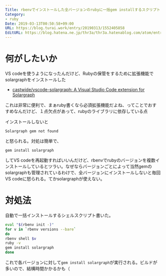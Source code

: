 ```yaml
---
Title: rbenvでインストールした全バージョンのrubyに一括gem installするスクリプト
Category:
- ruby
Date: 2019-03-13T00:50:58+09:00
URL: https://blog.turai.work/entry/20190313/1552405858
EditURL: https://blog.hatena.ne.jp/thr3a/thr3a.hatenablog.com/atom/entry/17680117126992368231
---
```


# 何がしたいか

VS codeを使うようになったんだけど、Rubyの保管をするために拡張機能でsolargraphをインストールした

- [castwide/vscode-solargraph: A Visual Studio Code extension for Solargraph](https://github.com/castwide/vscode-solargraph)

これは非常に便利で、まぁruby書くなら必須拡張機能だよね、ってことでおすすめなんだけど、１点欠点があって、rubyのライブラリに依存している点

インストールしないと

```
Solargraph gem not found
```

と怒られる。対処は簡単で、

```
gem install solargraph
```

してVS codeを再起動すればいいんだけど、rbenvでrubyのバージョンを複数インストールしているとツラい。なぜならバージョンごとによって当然gemのsolargraphも管理されているわけで、全バージョンにインストールしないと毎回VS codeに怒られる。てかsolargraphが使えない。

# 対処法

自動で一括インストールするシェルスクリプト書いた。

```sh
eval "$(rbenv init -)"
for v in `rbenv versions --bare`
do
rbenv shell $v
ruby -v
gem install solargraph
done
```

これで各バージョンに対して`gem install solargraph`が実行される。ビルドが多いので、結構時間かかるかも（
